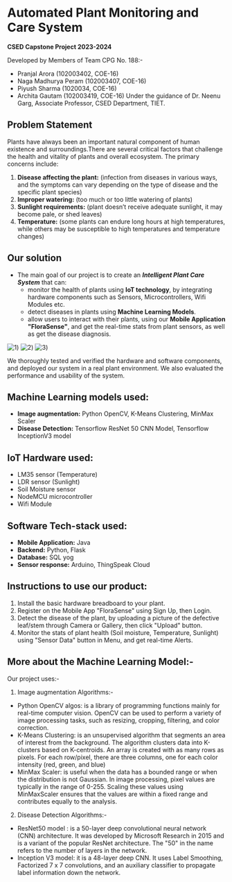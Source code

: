 
# Automated Plant Monitoring and Care System

**CSED Capstone Project 2023-2024**

Developed by Members of Team CPG No. 188:-
- Pranjal Arora (102003402, COE-16)
- Naga Madhurya Peram (102003407, COE-16)
- Piyush Sharma (1020034, COE-16)
- Archita Gautam (102003419, COE-16)
Under the guidance of Dr. Neenu Garg, Associate Professor, CSED Department, TIET.


## Problem Statement

Plants have always been an important natural component of human existence and surroundings.There are several critical factors that challenge the health and vitality of plants and overall ecosystem. The primary concerns include:

1. **Disease affecting the plant:**
(infection from diseases in various ways, and the symptoms can vary depending on the type of disease and the specific plant species)
2. **Improper watering:**
(too much or too little watering of plants) 
3. **Sunlight requirements:**
(plant doesn’t receive adequate sunlight, it may become pale, or shed leaves)
4. **Temperature:**
(some plants can endure long hours at high temperatures, while others may be susceptible to high temperatures and temperature changes)

## Our solution
- The main goal of our project is to create an ***Intelligent Plant Care System*** that can:
    - monitor the health of plants using **IoT technology**, by integrating hardware components such as Sensors, Microcontrollers, Wifi Modules etc. 
    - detect diseases in plants using **Machine Learning Models**. 
    - allow users to interact with their plants, using our **Mobile Application "FloraSense"**, and get the real-time stats from plant sensors, as well as get the disease diagnosis.
  
![1](https://github.com/pranjal-arora/automated-plant-monitoring/assets/72308670/58dc16c5-8233-47df-82bc-1bd5d840b9ba))
![2](https://github.com/pranjal-arora/automated-plant-monitoring/assets/72308670/043009f6-54e7-4880-b30e-c4e093abff2a))
![3](https://github.com/pranjal-arora/automated-plant-monitoring/assets/72308670/068f45fe-df65-4059-ad5d-c06a5109e655))


We thoroughly tested and verified the hardware and software components, and deployed our system in a real plant environment.
We also evaluated the performance and usability of the system. 

## Machine Learning models used:
- **Image augmentation:** Python OpenCV, K-Means Clustering, MinMax Scaler
- **Disease Detection:** Tensorflow ResNet 50 CNN Model, Tensorflow InceptionV3 model

## IoT Hardware used:
- LM35 sensor (Temperature)
- LDR sensor (Sunlight)
- Soil Moisture sensor
- NodeMCU microcontroller
- Wifi Module

## Software Tech-stack used:
- **Mobile Application:** Java
- **Backend:** Python, Flask
- **Database:** SQL yog
- **Sensor response:** Arduino, ThingSpeak Cloud

## Instructions to use our product:
1. Install the basic hardware breadboard to your plant.
2. Register on the Mobile App "FloraSense" using Sign Up, then Login.
3. Detect the disease of the plant, by uploading a picture of the defective leaf/stem through Camera or Gallery, then click "Upload" button. 
4. Monitor the stats of plant health (Soil moisture, Temperature, Sunlight) using "Sensor Data" button in Menu, and get real-time Alerts.

## More about the Machine Learning Model:-

Our project uses:-

1. Image augmentation Algorithms:-
- Python OpenCV algos: is a library of programming functions mainly for real-time computer vision. OpenCV can be used to perform a variety of image processing tasks, such as resizing, cropping, filtering, and color correction.
- K-Means Clustering: is an unsupervised algorithm that segments an area of interest from the background. The algorithm clusters data into K-clusters based on K-centroids. An array is created with as many rows as pixels. For each row/pixel, there are three columns, one for each color intensity (red, green, and blue)
- MinMax Scaler: is useful when the data has a bounded range or when the distribution is not Gaussian. In image processing, pixel values are typically in the range of 0-255. Scaling these values using MinMaxScaler ensures that the values are within a fixed range and contributes equally to the analysis.

2. Disease Detection Algorithms:-
- ResNet50 model : is a 50-layer deep convolutional neural network (CNN) architecture. It was developed by Microsoft Research in 2015 and is a variant of the popular ResNet architecture. The "50" in the name refers to the number of layers in the network.
- Inception V3 model: it is a 48-layer deep CNN. It uses Label Smoothing, Factorized 7 x 7 convolutions, and an auxiliary classifier to propagate label information down the network. 
